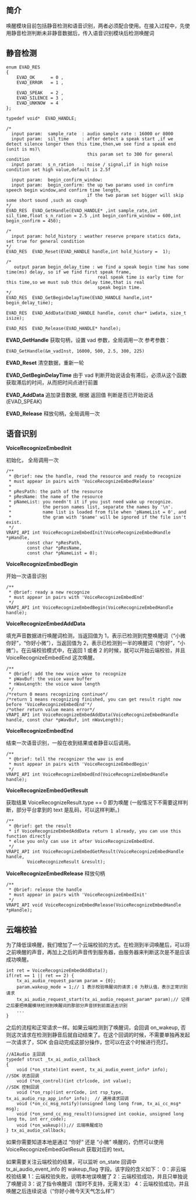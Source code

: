 ## 简介

唤醒模块目前包括静音检测和语音识别，两者必须配合使用。在接入过程中，先使用静音检测判断未非静音数据后，传入语音识别模块后检测唤醒词

## 静音检测

```
enum EVAD_RES
{
    EVAD_OK      = 0 ,
    EVAD_ERROR   = 1 ,

    EVAD_SPEAK   = 2 ,
    EVAD_SILENCE = 3 ,
    EVAD_UNKNOW  = 4
};

typedef void*  EVAD_HANDLE;

/*
  input param:  sample_rate  : audio sample rate : 16000 or 8000
  input param:  sil_time     : after detect a speak start ,if we detect silence longer then this time,then,we see find a speak end (unit is ms)\
                               this param set to 300 for general condition
  input param:  s_n_ration   : noise / signal,if in high noise condition set high value,default is 2.5f

  input param:  begin_confirm_window:
  input param:  begin_confirm: the up two params used in confirm speech begin window,and confirm time length,
                               if the two param set bigger will skip some short sound ,such as cough
*/
EVAD_RES  EVAD_GetHandle(EVAD_HANDLE* ,int sample_rate,int sil_time,float s_n_ration = 2.5 ,int begin_confirm_window = 600,int begin_confirm = 450);

/*
  input param: hold_history : weather reserve prepare statics data, set true for general condition
*/
EVAD_RES  EVAD_Reset(EVAD_HANDLE handle,int hold_history =  1);

/*
   output param begin_delay_time : we find a speak begin time has some time(ms) delay, so if we find first speak frame,
                                   real speak time is early time for this time,so we must sub this delay time,that is real
                                   speak begin time.
*/
EVAD_RES  EVAD_GetBeginDelayTime(EVAD_HANDLE handle,int* begin_delay_time);

EVAD_RES  EVAD_AddData(EVAD_HANDLE handle, const char* iwdata, size_t isize);

EVAD_RES  EVAD_Release(EVAD_HANDLE* handle);
```

**EVAD_GetHandle** 获取句柄，设置 vad 参数，全局调用一次 参考参数：

```
EVAD_GetHandle(&m_vadInst, 16000, 500, 2.5, 300, 225)
```

**EVAD_Reset** 清空数据，重新一轮

**EVAD_GetBeginDelayTime** 由于 vad 判断开始说话会有滞后，必须从这个函数获取滞后的时间，从而把时间点进行前置

**EVAD_AddData** 追加录音数据, 根据 返回值 判断是否已开始说话 (EVAD_SPEAK)

**EVAD_Release** 释放句柄，全局调用一次

## 语音识别

**VoiceRecognizeEmbedInit**

初始化， 全局调用一次

```
/**
 * @brief: new the handle, read the resource and ready to recognize
 * must appear in pairs with 'VoiceRecognizeEmbedRelease'
 *
 * pResPath: the path of the resource
 * pResName: the name of the resource
 * pNameList: you needn't it if you just need wake up recognize.
 *            the person names list, separate the names by '\n'.
 *            name list is loaded from file when 'pNameList = 0', and
 *            the gram with '$name' will be ignored if the file isn't exist.
 */
VRAPI_API int VoiceRecognizeEmbedInit(VoiceRecognizeEmbedHandle *pHandle,
        const char *pResPath,
        const char *pResName,
        const char *pNameList = 0);
```

**VoiceRecognizeEmbedBegin**

开始一次语音识别

```
/**
 * @brief: ready a new recognize
 * must appear in pairs with 'VoiceRecognizeEmbedEnd'
 */
VRAPI_API int VoiceRecognizeEmbedBegin(VoiceRecognizeEmbedHandle handle);
```

**VoiceRecognizeEmbedAddData**

填充声音数据进行唤醒词检测，当返回值为 1，表示已检测到完整唤醒词（“小微你好”，“你好小微”），当返回值为 2，表示已检测到一半的唤醒词（“你好”，“小微”）。在云端校验模式中，在返回 1 或者 2 的时候，就可以开始云端校验，并且 VoiceRecognizeEmbedEnd 这次唤醒。

```
/**
 * @brief: add the new voice wave to recognize
 * pWavBuf: the voice wave buffer
 * nWavLength: the voice wave length
 */
/*return 0 means recognizing continue*/
/*return 1 means recognizing finished, you can get result right now before 'VoiceRecognizeEmbedEnd'*/
/*other return value means error*/
VRAPI_API int VoiceRecognizeEmbedAddData(VoiceRecognizeEmbedHandle handle, const char *pWavBuf, int nWavLength);
```

**VoiceRecognizeEmbedEnd**

结束一次语音识别，一般在收到结果或者静音以后调用。

```
/**
 * @brief: tell the recognizer the wav is end
 * must appear in pairs with 'VoiceRecognizeEmbedBegin'
 */
VRAPI_API int VoiceRecognizeEmbedEnd(VoiceRecognizeEmbedHandle handle);
```

**VoiceRecognizeEmbedGetResult**

获取结果 VoiceRecognizeResult.type == 0 即为唤醒 (一般情况下不需要这样判断，部分平台拿到的 text 是乱码，可以这样判断。)

```
/**
 * @brief: get the result
 * if VoiceRecognizeEmbedAddData return 1 already, you can use this function directly
 * else you only can use it after VoiceRecognizeEmbedEnd.
 */
VRAPI_API int VoiceRecognizeEmbedGetResult(VoiceRecognizeEmbedHandle handle,
        VoiceRecognizeResult &result);
```

**VoiceRecognizeEmbedRelease** 释放句柄

```
/**
 * @brief: release the handle
 * must appear in pairs with 'VoiceRecognizeEmbedInit'
 */
VRAPI_API void VoiceRecognizeEmbedRelease(VoiceRecognizeEmbedHandle *pHandle);
```

## 云端校验

为了降低误唤醒，我们增加了一个云端校验的方式。在检测到半词唤醒后，可以将之前唤醒的声音，再加上之后的声音传到服务器，由服务器来判断这次是不是应该成功唤醒。

```
int ret = VoiceRecognizeEmbedAddData();
if(ret == 1 || ret == 2) {
    tx_ai_audio_request_param param = {0};
    param.wakeup_mode = 1;// 1 表示校验唤醒词的请求；0 为默认值，表示正常识别请求
    tx_ai_audio_request_start(tx_ai_audio_request_param* param);// 记得之后要把唤醒模块检测到唤醒词的那部分声音拼到前面送去识别
    ...
}
```

之后的流程和正常请求一样。如果云端检测到了唤醒词，会回调 on_wakeup, 否则这次请求在检测到静音后就自动结束了。在这个回调的时候，不需要单独再发起一次请求了，SDK 会自动完成这部分操作，您可以在这个时候进行亮灯。

```
//AIAudio 主回调
typedef struct _tx_ai_audio_callback
{
    void (*on_state)(int event, tx_ai_audio_event_info* info);                  //SDK 状态回调
    void (*on_control)(int ctrlcode, int value);                                //SDK 控制回调
    void (*on_rsp)(int errCode, int rsp_type, tx_ai_audio_rsp_app_info* info);  // 通用请求回调
    void (*on_cc_msg_notify)(unsigned long long from, tx_ai_cc_msg* msg);
    void (*on_send_cc_msg_result)(unsigned int cookie, unsigned long long to, int err_code);
    void (*on_wakeup)();// 云端唤醒成功
} tx_ai_audio_callback;
```

如果你需要知道本地是通过 “你好” 还是 “小微” 唤醒的，仍然可以使用 VoiceRecognizeEmbedGetResult 获取对应的 text。

如果需要关注云端校验的结果，可以监听 on_state 回调中 tx_ai_audio_event_info 的 wakeup_flag 字段。该字段的含义如下：
0：非云端校验结果
1：云端校验失败，说明本地误唤醒了
2：云端校验成功，并且只单独说了唤醒词
3：说了指令唤醒词（暂时不支持，无需关注）
4：云端校验成功，并且唤醒之后连续说话（“你好小微今天天气怎么样”）
